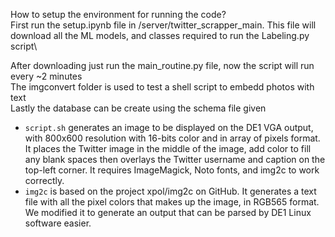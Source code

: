 How to setup the environment for running the code?\
First run the setup.ipynb file in /server/twitter_scrapper_main. This file will download all the ML models, and classes required to run the Labeling.py script\

After downloading just run the main_routine.py file, now the script will run every ~2 minutes\
The imgconvert folder is used to test a shell script to embedd photos with text\
Lastly the database can be create using the schema file given

 - `script.sh` generates an image to be displayed on the DE1 VGA output, with 800x600 resolution with 16-bits color and in array of pixels format. It places the Twitter image in the middle of the image, add color to fill any blank spaces then overlays the Twitter username and caption on the top-left corner. It requires ImageMagick, Noto fonts, and img2c to work correctly.
 - `img2c` is based on the project xpol/img2c on GitHub. It generates a text file with all the pixel colors that makes up the image, in RGB565 format. We modified it to generate an output that can be parsed by DE1 Linux software easier.